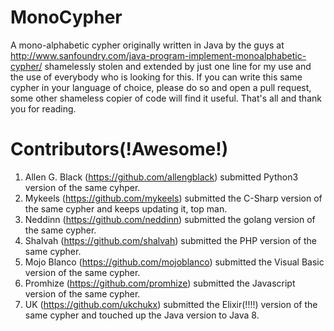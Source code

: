 # MonoCypher
A mono-alphabetic cypher originally written in Java by the guys at http://www.sanfoundry.com/java-program-implement-monoalphabetic-cypher/ shamelessly stolen and extended by just one line for my use and the use of everybody who is looking for this. 
If you can write this same cypher in your language of choice, please do so and open a pull request, some other shameless copier of code will find it useful.
That's all and thank you for reading.

# Contributors(!Awesome!)
1. Allen G. Black (https://github.com/allengblack) submitted Python3 version of the same cyhper.
2. Mykeels (https://github.com/mykeels) submitted the C-Sharp version of the same cypher and keeps updating it, top man.
3. Neddinn (https://github.com/neddinn) submitted the golang version of the same cypher.
4. Shalvah (https://github.com/shalvah) submitted the PHP version of the same cypher.
5. Mojo Blanco (https://github.com/mojoblanco) submitted the Visual Basic version of the same cypher.
6. Promhize (https://github.com/promhize) submitted the Javascript version of the same cypher.
7. UK (https://github.com/ukchukx) submitted the Elixir(!!!!) version of the same cypher and touched up the Java version to Java 8.
